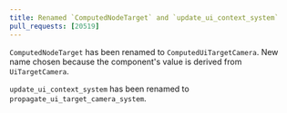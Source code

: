 ```yaml
---
title: Renamed `ComputedNodeTarget` and `update_ui_context_system`
pull_requests: [20519]
---
```


`ComputedNodeTarget` has been renamed to `ComputedUiTargetCamera`. New name chosen because the component's value is derived from `UiTargetCamera`.

`update_ui_context_system` has been renamed to `propagate_ui_target_camera_system`.
